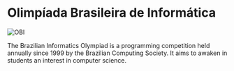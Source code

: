 # Olimpíada Brasileira de Informática

![OBI](https://noic.com.br/wp-content/uploads/2013/05/obi.png)


The Brazilian Informatics Olympiad is a programming competition held annually since 1999 by the Brazilian Computing Society. It aims to awaken in students an interest in computer science.



